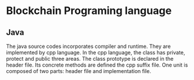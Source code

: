 # Blockchain Programing language

## Java

The java source codes incorporates compiler and runtime. They are implemented by cpp language. In the cpp language, the class has private, protect and public three areas. The class prototype is declared in the header file. Its concrete methods are defined the cpp suffix file. One unit is composed of two parts: header file and implementation file.

